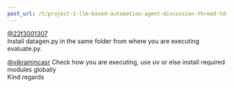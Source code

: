```yaml
---
post_url: /t/project-1-llm-based-automation-agent-discussion-thread-tds-jan-2025/164277/218
---
```

[@22f3001307](/u/22f3001307)  
Install datagen.py in the same folder from where you are executing evaluate.py.

[@vikramjncasr](/u/vikramjncasr) Check how you are executing, use uv or else install required modules globally  
Kind regards